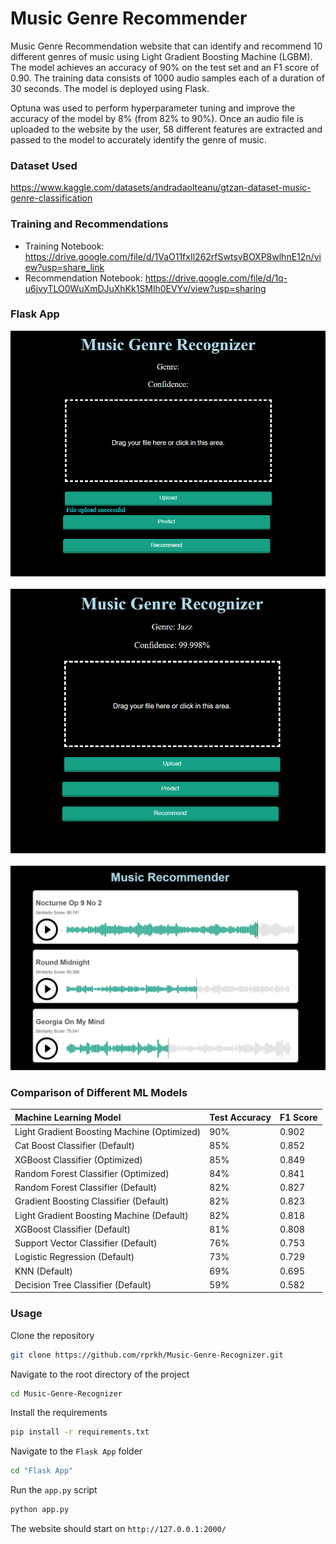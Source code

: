 # Music Genre Recommender

Music Genre Recommendation website that can identify and recommend 10 different genres 
of music using Light Gradient Boosting Machine (LGBM). The model achieves
an accuracy of 90% on the test set and an F1 score of 0.90. 
The training data consists of 1000 audio samples each of a duration of 
30 seconds. The model is deployed using Flask.

Optuna was used to perform hyperparameter tuning and improve the accuracy
of the model by 8% (from 82% to 90%). Once an audio file is uploaded to the 
website by the user, 58 different features are extracted and passed to the 
model to accurately identify the genre of music.

### Dataset Used

https://www.kaggle.com/datasets/andradaolteanu/gtzan-dataset-music-genre-classification

### Training and Recommendations

- Training Notebook: https://drive.google.com/file/d/1VaO11fxIl262rfSwtsvBOXP8wlhnE12n/view?usp=share_link
- Recommendation Notebook: https://drive.google.com/file/d/1q-u6jvyTLO0WuXmDJuXhKk1SMlh0EVYv/view?usp=sharing 

### Flask App

![Nav Bar](https://github.com/rprkh/Music-Genre-Recognizer/blob/main/Flask%20App/readme_images/1.png)
<br>
<br>
![Nav Bar](https://github.com/rprkh/Music-Genre-Recognizer/blob/main/Flask%20App/readme_images/2.png)
<br>
<br>
![Nav Bar](https://github.com/rprkh/Music-Genre-Recognizer/blob/main/Flask%20App/readme_images/3.png)

### Comparison of Different ML Models

| Machine Learning Model                                  | Test Accuracy | F1 Score |
| :------------------------------------------------------ | :------------ | :------- |         
| Light Gradient Boosting Machine (Optimized)             | 90%           | 0.902    |
| Cat Boost Classifier (Default)                          | 85%           | 0.852    |   
| XGBoost Classifier (Optimized)                          | 85%           | 0.849    |
| Random Forest Classifier (Optimized)                    | 84%           | 0.841    |
| Random Forest Classifier (Default)                      | 82%           | 0.827    |
| Gradient Boosting Classifier (Default)                  | 82%           | 0.823    |
| Light Gradient Boosting Machine (Default)               | 82%           | 0.818    |
| XGBoost Classifier (Default)                            | 81%           | 0.808    |
| Support Vector Classifier (Default)                     | 76%           | 0.753    |
| Logistic Regression (Default)                           | 73%           | 0.729    |
| KNN (Default)                                           | 69%           | 0.695    |
| Decision Tree Classifier (Default)                      | 59%           | 0.582    |

### Usage

Clone the repository

```bash
git clone https://github.com/rprkh/Music-Genre-Recognizer.git
```

Navigate to the root directory of the project

```bash
cd Music-Genre-Recognizer
```

Install the requirements

```bash
pip install -r requirements.txt
```

Navigate to the `Flask App` folder

```bash
cd "Flask App"
```

Run the `app.py` script
```bash
python app.py
```

The website should start on `http://127.0.0.1:2000/`
